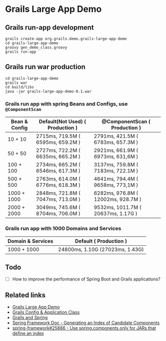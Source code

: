 # Grails Large App Demo

## Grails run-app development

```
grails create-app org.grails.demo.grails-large-app-demo
cd grails-large-app-demo
groovy gen_demo_class.groovy
grails run-app
```

## Grails run war production

```
cd grails-large-app-demo
grails war
cd build/libs
java -jar grails-large-app-demo-0.1.war
```

### Grails run app with spring Beans and Configs, use `@ComponentScan`

|Bean & Config   |    Default(Not Used) (  Production      )     |  @ComponentScan  (  Production  )   |
|----------------|-----------------------------------------------|-------------------------------------|
|10   + 10       |    2715ms, 719.5M    (  6595ms,  659.2M )     |  2791ms,  421.5M (  6783ms, 657.3M )|
|50   + 50       |    2727ms, 722.2M    (  6635ms,  665.2M )     |  2921ms,  661.9M (  6973ms, 631,6M )|
|100  + 100      |    2734ms, 665.2M    (  6546ms,  617.3M )     |  3137ms,  759.8M (  7183ms, 722.1M )|
|500  + 500      |    2763ms, 614.0M    (  6776ms,  618.3M )     |  4641ms,  794.4M (  9658ms, 773,1M )|
|1000 + 1000     |    2848ms, 721.8M    (  7047ms,  713.0M )     |  6282ms,  976.8M ( 12002ms, 928.7M )|
|2000 + 2000     |    3049ms, 745.6M    (  8704ms,  706.0M )     |  9532ms, 1011.7M ( 20637ms,  1.17G )|


### Grails run app with 1000 Domains and Services

|Domain & Services   |   Default  (  Production     )    |
|--------------------|-----------------------------------|
|1000 + 1000         |   24800ms, 1.10G  (27023ms, 1.43G)|


## Todo
- [ ] How to improve the performance of Spring Boot and Grails applications?

## Related links

* [Grails Large App Demo](https://github.com/rainboyan/grails-large-app-demo)
* [Grails Config & Application Class](https://docs.grails.org/latest/guide/conf.html)
* [Grails and Spring](https://docs.grails.org/latest/guide/spring.html)
* [Spring Framework Doc - Generating an Index of Candidate Components](https://docs.spring.io/spring-framework/docs/current/reference/html/core.html#beans-scanning-index)
* [spring-framework#25886 - Use spring.components only for JARs that define an index](https://github.com/spring-projects/spring-framework/issues/25886)